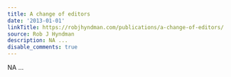 ```yaml
---
title: A change of editors
date: '2013-01-01'
linkTitle: https://robjhyndman.com/publications/a-change-of-editors/
source: Rob J Hyndman
description: NA ...
disable_comments: true
---
```

NA ...